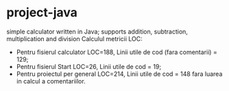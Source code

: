 # project-java
simple calculator written in Java; supports addition, subtraction, multiplication and division
Calculul metricii LOC:
- Pentru fisierul calculator LOC=188, Linii utile de cod (fara comentarii) = 129;
- Pentru fisierul Start LOC=26, Linii utile de cod = 19;
- Pentru proiectul per general LOC=214, Linii utile de cod = 148 fara luarea in calcul a comentariilor.

  
